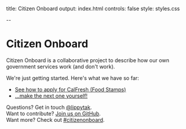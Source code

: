 title: Citizen Onboard
output: index.html
controls: false
style: styles.css

--

# Citizen Onboard
Citizen Onboard is a collaborative project to describe how our own government services work (and don't work).

We're just getting started. Here's what we have so far:
- [See how to apply for CalFresh (Food Stamps)](calfresh)
- [...make the next one yourself!](https://github.com/codeforamerica/citizen-onboard)


Questions? Get in touch [@lippytak](http://twitter.com/lippytak).
<br>Want to contribute? [Join us on GitHub](https://github.com/codeforamerica/citizen-onboard).
<br>Want more? Check out [#citizenonboard](https://twitter.com/search?q=%23citizenonboard&src=hash&f=realtime).